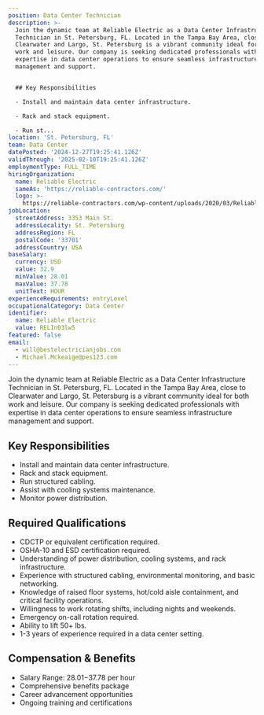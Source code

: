 ```yaml
---
position: Data Center Technician
description: >-
  Join the dynamic team at Reliable Electric as a Data Center Infrastructure
  Technician in St. Petersburg, FL. Located in the Tampa Bay Area, close to
  Clearwater and Largo, St. Petersburg is a vibrant community ideal for both
  work and leisure. Our company is seeking dedicated professionals with
  expertise in data center operations to ensure seamless infrastructure
  management and support.


  ## Key Responsibilities

  - Install and maintain data center infrastructure.

  - Rack and stack equipment.

  - Run st...
location: 'St. Petersburg, FL'
team: Data Center
datePosted: '2024-12-27T19:25:41.126Z'
validThrough: '2025-02-10T19:25:41.126Z'
employmentType: FULL_TIME
hiringOrganization:
  name: Reliable Electric
  sameAs: 'https://reliable-contractors.com/'
  logo: >-
    https://reliable-contractors.com/wp-content/uploads/2020/03/Reliable-Electric-Logo.jpg
jobLocation:
  streetAddress: 3353 Main St.
  addressLocality: St. Petersburg
  addressRegion: FL
  postalCode: '33701'
  addressCountry: USA
baseSalary:
  currency: USD
  value: 32.9
  minValue: 28.01
  maxValue: 37.78
  unitText: HOUR
experienceRequirements: entryLevel
occupationalCategory: Data Center
identifier:
  name: Reliable Electric
  value: RELIn03lw5
featured: false
email:
  - will@bestelectricianjobs.com
  - Michael.Mckeaige@pes123.com
---
```




Join the dynamic team at Reliable Electric as a Data Center Infrastructure Technician in St. Petersburg, FL. Located in the Tampa Bay Area, close to Clearwater and Largo, St. Petersburg is a vibrant community ideal for both work and leisure. Our company is seeking dedicated professionals with expertise in data center operations to ensure seamless infrastructure management and support.

## Key Responsibilities
- Install and maintain data center infrastructure.
- Rack and stack equipment.
- Run structured cabling.
- Assist with cooling systems maintenance.
- Monitor power distribution.

## Required Qualifications
- CDCTP or equivalent certification required.
- OSHA-10 and ESD certification required.
- Understanding of power distribution, cooling systems, and rack infrastructure.
- Experience with structured cabling, environmental monitoring, and basic networking.
- Knowledge of raised floor systems, hot/cold aisle containment, and critical facility operations.
- Willingness to work rotating shifts, including nights and weekends.
- Emergency on-call rotation required.
- Ability to lift 50+ lbs.
- 1-3 years of experience required in a data center setting.

## Compensation & Benefits
- Salary Range: $28.01-$37.78 per hour
- Comprehensive benefits package
- Career advancement opportunities
- Ongoing training and certifications
